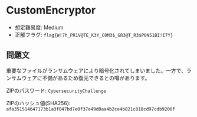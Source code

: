 # CustomEncryptor
- 想定難易度: Medium
- 正解フラグ: `flag{W!7h_PR1V@TE_K3Y_C0M3$_GR3@T_R3$P0N51BI!I7Y}`

## 問題文
重要なファイルがランサムウェアにより暗号化されてしまいました。一方で、ランサムウェアに不備があるため復元できるとの噂があります。

ZIPのパスワード: `CybersecurityChallenge`

ZIPのハッシュ値(SHA256): `afa351514647173b1a3f047bd7e0f37e49d0aa4b2ce4b821c810cd97cdb9200f`
